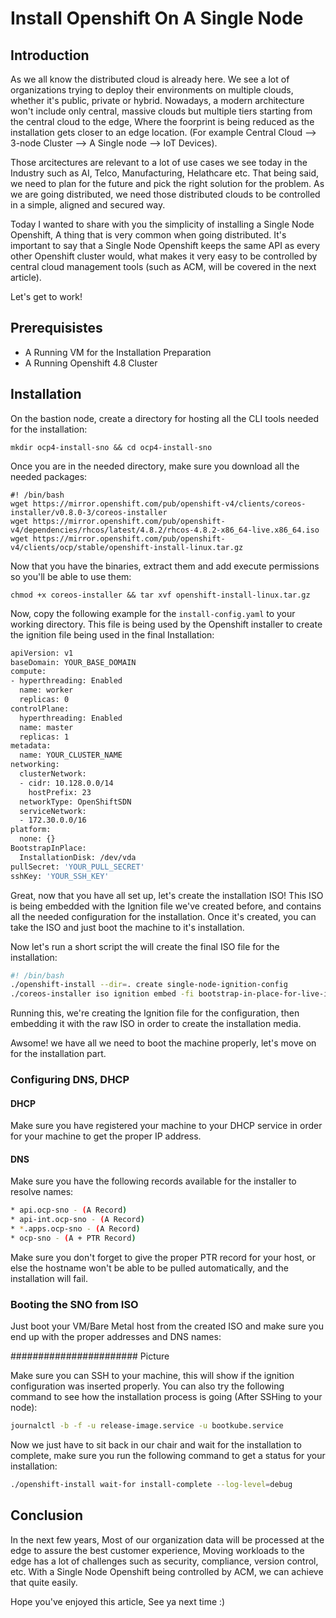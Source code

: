 # Install Openshift On A Single Node 

## Introduction 

As we all know the distributed cloud is already here. We see a lot of organizations trying to deploy their environments on multiple clouds, whether it's public, private or hybrid. 
Nowadays, a modern architecture won't include only central, massive clouds but multiple tiers starting from the central cloud to the edge, Where the foorprint is being reduced as the installation gets closer to an edge location. (For example Central Cloud --> 3-node Cluster --> A Single node --> IoT Devices).  

Those arcitectures are relevant to a lot of use cases we see today in the Industry such as AI, Telco, Manufacturing, Helathcare etc. 
That being said, we need to plan for the future and pick the right solution for the problem. As we are going distributed, we need those distributed clouds to be controlled in a simple, aligned and secured way. 

Today I wanted to share with you the simplicity of installing a Single Node Openshift, A thing that is very common when going distributed. It's important to say that a Single Node Openshift keeps the same API as every other Openshift cluster would, what makes it very easy to be controlled by central cloud management tools (such as ACM, will be covered in the next article). 

Let's get to work! 

## Prerequisistes 

* A Running VM for the Installation Preparation 
* A Running Openshift 4.8 Cluster 

## Installation 

On the bastion node, create a directory for hosting all the CLI tools needed for the installation: 

```
mkdir ocp4-install-sno && cd ocp4-install-sno
```

Once you are in the needed directory, make sure you download all the needed packages: 

```
#! /bin/bash 
wget https://mirror.openshift.com/pub/openshift-v4/clients/coreos-installer/v0.8.0-3/coreos-installer
wget https://mirror.openshift.com/pub/openshift-v4/dependencies/rhcos/latest/4.8.2/rhcos-4.8.2-x86_64-live.x86_64.iso
wget https://mirror.openshift.com/pub/openshift-v4/clients/ocp/stable/openshift-install-linux.tar.gz
```

Now that you have the binaries, extract them and add execute permissions so you'll be able to use them:

```
chmod +x coreos-installer && tar xvf openshift-install-linux.tar.gz
```

Now, copy the following example for the `install-config.yaml` to your working directory. This file is being used by the Openshift installer to create the ignition file being used in the final Installation:

```bash 
apiVersion: v1
baseDomain: YOUR_BASE_DOMAIN
compute:
- hyperthreading: Enabled
  name: worker
  replicas: 0
controlPlane:
  hyperthreading: Enabled
  name: master
  replicas: 1
metadata:
  name: YOUR_CLUSTER_NAME
networking:
  clusterNetwork:
  - cidr: 10.128.0.0/14
    hostPrefix: 23
  networkType: OpenShiftSDN
  serviceNetwork:
  - 172.30.0.0/16
platform:
  none: {}
BootstrapInPlace:
  InstallationDisk: /dev/vda
pullSecret: 'YOUR_PULL_SECRET'
sshKey: 'YOUR_SSH_KEY'
```

Great, now that you have all set up, let's create the installation ISO! 
This ISO is being embedded with the Ignition file we've created before, and contains all the needed configuration for the installation. Once it's created, you can take the ISO and just boot the machine to it's installation. 

Now let's run a short script the will create the final ISO file for the installation: 

```bash 
#! /bin/bash 
./openshift-install --dir=. create single-node-ignition-config
./coreos-installer iso ignition embed -fi bootstrap-in-place-for-live-iso.ign rhcos-4.8.2-x86_64-live.x86_64.iso
```

Running this, we're creating the Ignition file for the configuration, then embedding it with the raw ISO in order to create the installation media. 

Awsome! we have all we need to boot the machine properly, let's move on for the installation part. 

### Configuring DNS, DHCP 

#### DHCP
 
Make sure you have registered your machine to your DHCP service in order for your machine to get the proper IP address. 

#### DNS

Make sure you have the following records available for the installer to resolve names: 

```bash 
* api.ocp-sno - (A Record) 
* api-int.ocp-sno - (A Record)
* *.apps.ocp-sno - (A Record)
* ocp-sno - (A + PTR Record)
``` 

Make sure you don't forget to give the proper PTR record for your host, or else the hostname won't be able to be pulled automatically, and the installation will fail. 

### Booting the SNO from ISO 

Just boot your VM/Bare Metal host from the created ISO and make sure you end up with the proper addresses and DNS names: 

####################### Picture 

Make sure you can SSH to your machine, this will show if the ignition configuration was inserted properly. You can also try the following command to see how the installation process is going (After SSHing to your node): 

```bash 
journalctl -b -f -u release-image.service -u bootkube.service
```

Now we just have to sit back in our chair and wait for the installation to complete, make sure you run the following command to get a status for your installation: 

```bash 
./openshift-install wait-for install-complete --log-level=debug
```


## Conclusion 

In the next few years, Most of our organization data will be processed at the edge to assure the best customer experience, Moving workloads to the edge has a lot of challenges such as security, compliance, version control, etc. 
With a Single Node Openshift being controlled by ACM, we can achieve that quite easily. 

Hope you've enjoyed this article, See ya next time :)
